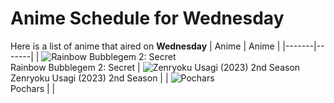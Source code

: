 # Anime Schedule for Wednesday
Here is a list of anime that aired on **Wednesday** 
| Anime | Anime |
|-------|-------|
| ![Rainbow Bubblegem 2: Secret](https://cdn.myanimelist.net/images/anime/1137/149979.webp)<br>Rainbow Bubblegem 2: Secret | ![Zenryoku Usagi (2023) 2nd Season](https://cdn.myanimelist.net/images/anime/1297/150031.webp)<br>Zenryoku Usagi (2023) 2nd Season |
| ![Pochars](https://cdn.myanimelist.net/images/anime/1155/145243.webp)<br>Pochars |  |
